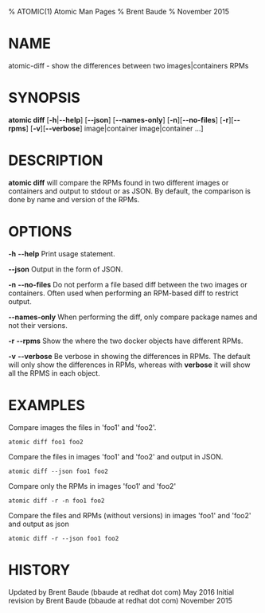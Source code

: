 % ATOMIC(1) Atomic Man Pages
% Brent Baude
% November 2015
# NAME
atomic-diff - show the differences between two images|containers RPMs
# SYNOPSIS
**atomic diff**
[**-h**|**--help**]
[**--json**]
[**--names-only**]
[**-n**][**--no-files**]
[**-r**][**--rpms**]
[**-v**][**--verbose**]
image|container image|container ...]

# DESCRIPTION
**atomic diff** will compare the RPMs found in two different images or containers
and output to stdout or as JSON. By default,  the comparison is done by name and
version of the RPMs.

# OPTIONS
**-h** **--help**
  Print usage statement.

**--json**
  Output in the form of JSON.

**-n** **--no-files**
  Do not perform a file based diff between the two images or containers.  Often used
  when performing an RPM-based diff to restrict output.

**--names-only**
  When performing the diff, only compare package names and not their versions.

**-r** **--rpms**
  Show the where the two docker objects have different RPMs.

**-v** **--verbose**
  Be verbose in showing the differences in RPMs.  The default will only show the differences in RPMs, whereas
  with **verbose** it will show all the RPMS in each object.


# EXAMPLES
Compare images the files in 'foo1' and 'foo2'.

    atomic diff foo1 foo2

Compare the files in images 'foo1' and 'foo2' and output in JSON.

    atomic diff --json foo1 foo2

Compare only the RPMs in images 'foo1' and 'foo2'

    atomic diff -r -n foo1 foo2

Compare the files and RPMs (without versions) in images 'foo1' and 'foo2' and output as json

    atomic diff -r --json foo1 foo2

# HISTORY
Updated by Brent Baude (bbaude at redhat dot com) May 2016
Initial revision by Brent Baude (bbaude at redhat dot com) November 2015
